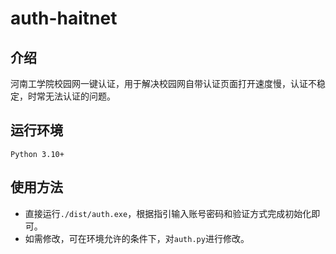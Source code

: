 # auth-haitnet

## 介绍

河南工学院校园网一键认证，用于解决校园网自带认证页面打开速度慢，认证不稳定，时常无法认证的问题。

## 运行环境

`Python 3.10+`

## 使用方法

- 直接运行`./dist/auth.exe`，根据指引输入账号密码和验证方式完成初始化即可。
- 如需修改，可在环境允许的条件下，对`auth.py`进行修改。

